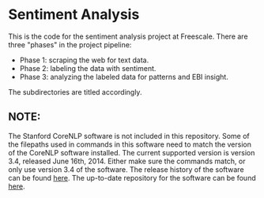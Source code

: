 Sentiment Analysis
===

This is the code for the sentiment analysis project at Freescale. There are three "phases" in the project pipeline:

- Phase 1: scraping the web for text data.
- Phase 2: labeling the data with sentiment.
- Phase 3: analyzing the labeled data for patterns and EBI insight.

The subdirectories are titled accordingly.

NOTE:
---

 The Stanford CoreNLP software is not included in this repository. Some of the filepaths used in commands in this software need to match the version of the CoreNLP software installed. The current supported version is version 3.4, released June 16th, 2014. Either make sure the commands match, or only use version 3.4 of the software. The release history of the software can be found [here](http://nlp.stanford.edu/software/corenlp.shtml#History). The up-to-date repository for the software can be found [here](https://github.com/stanfordnlp/CoreNLP).

